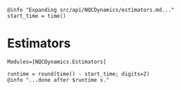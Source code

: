 ```@setup logging
@info "Expanding src/api/NQCDynamics/estimators.md..."
start_time = time()
```

# Estimators

```@autodocs
Modules=[NQCDynamics.Estimators]
```
```@setup logging
runtime = round(time() - start_time; digits=2)
@info "...done after $runtime s."
```

